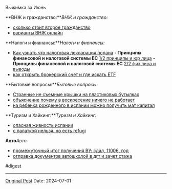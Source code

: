 Выжимка за Июнь

**ВНЖ и гражданство:***ВНЖ и гражданство:*
- [сколько стоит второе гражданство ](2260.md)
- [варианты ВНЖ онлайн](2349.md)

**Налоги и фианансы:***Налоги и фианансы:*
- [Как узнать что налоговая декларация подана](2271.md)
**- Принципы финансовой и налоговой системы ЕС** [1/2 принципы и юр лица](2288.md)
**- Принципы финансовой и налоговой системы ЕС** [2/2 физ лица и выводы](2289.md)
- [как открыть брокерский счет и где искать ETF](2360.md)

**Бытовые вопросы:***Бытовые вопросы:*
- [Странные не съемные крышки на пластиковых бутылках](2291.md)
- [объяснение почему в воскресение ничего не работает](2329.md)
- [на ребенка рожденного в испании можно получить мат капитал](2315.md)

**Туризм и Хайкинг:***Туризм и Хайкинг:*
- [опасная живность испании](2313.md)
- [с палаткой нельзя. но есть refugi ](2327.md)

**Авто***Авто*
- [промежуточный итог получения ВУ: сдал, 1100€, год](2361.md)
- [отправка документов автошколой в дгт и зачет стажа](2383.md)

#digest

---
[Original Post](https://t.me/lev2tarragona/2384)
Date: 2024-07-01

